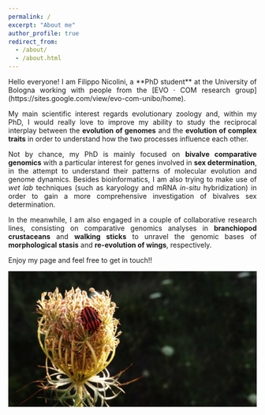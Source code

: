 ```yaml
---
permalink: /
excerpt: "About me"
author_profile: true
redirect_from: 
  - /about/
  - /about.html
---
```


<div style="text-align: justify">
Hello everyone! I am Filippo Nicolini, a **PhD student** at the University of Bologna working with people from the [EVO · COM research group](https://sites.google.com/view/evo-com-unibo/home).

My main scientific interest regards evolutionary zoology and, within my PhD, I would really love to improve my ability to study the reciprocal interplay between the **evolution of genomes** and the **evolution of complex traits** in order to understand how the two processes influence each other.

Not by chance, my PhD is mainly focused on **bivalve comparative genomics** with a particular interest for genes involved in **sex determination**, in the attempt to understand their patterns of molecular evolution and genome dynamics. Besides bioinformatics, I am also trying to make use of *wet lab* techniques (such as karyology and mRNA *in-situ* hybridization) in order to gain a more comprehensive investigation of bivalves sex determination.

In the meanwhile, I am also engaged in a couple of collaborative research lines, consisting on comparative genomics analyses in **branchiopod crustaceans** and **walking sticks** to unravel the genomic bases of **morphological stasis** and **re-evolution of wings**, respectively.

Enjoy my page and feel free to get in touch!!

</div>

![homepic](/images/homepic_reduced.jpg)